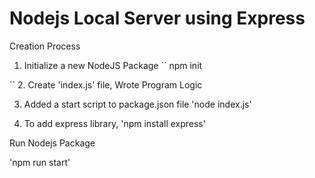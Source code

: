 # Nodejs Local Server using Express

Creation Process

1. Initialize a new NodeJS Package
``
  npm init

``
2. Create 'index.js' file, Wrote Program Logic

3. Added a start script to package.json file 'node index.js'

4. To add express library, 'npm install express'

Run Nodejs Package

'npm run start'